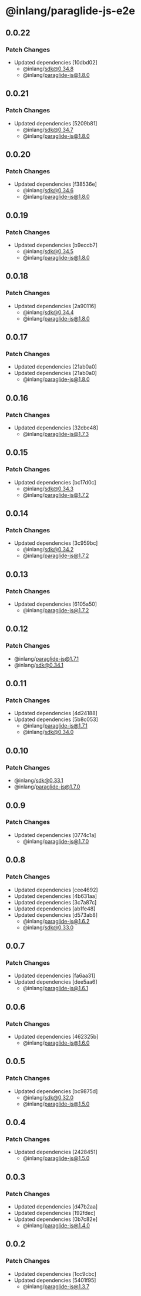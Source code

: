 # @inlang/paraglide-js-e2e

## 0.0.22

### Patch Changes

- Updated dependencies [10dbd02]
  - @inlang/sdk@0.34.8
  - @inlang/paraglide-js@1.8.0

## 0.0.21

### Patch Changes

- Updated dependencies [5209b81]
  - @inlang/sdk@0.34.7
  - @inlang/paraglide-js@1.8.0

## 0.0.20

### Patch Changes

- Updated dependencies [f38536e]
  - @inlang/sdk@0.34.6
  - @inlang/paraglide-js@1.8.0

## 0.0.19

### Patch Changes

- Updated dependencies [b9eccb7]
  - @inlang/sdk@0.34.5
  - @inlang/paraglide-js@1.8.0

## 0.0.18

### Patch Changes

- Updated dependencies [2a90116]
  - @inlang/sdk@0.34.4
  - @inlang/paraglide-js@1.8.0

## 0.0.17

### Patch Changes

- Updated dependencies [21ab0a0]
- Updated dependencies [21ab0a0]
  - @inlang/paraglide-js@1.8.0

## 0.0.16

### Patch Changes

- Updated dependencies [32cbe48]
  - @inlang/paraglide-js@1.7.3

## 0.0.15

### Patch Changes

- Updated dependencies [bc17d0c]
  - @inlang/sdk@0.34.3
  - @inlang/paraglide-js@1.7.2

## 0.0.14

### Patch Changes

- Updated dependencies [3c959bc]
  - @inlang/sdk@0.34.2
  - @inlang/paraglide-js@1.7.2

## 0.0.13

### Patch Changes

- Updated dependencies [6105a50]
  - @inlang/paraglide-js@1.7.2

## 0.0.12

### Patch Changes

- @inlang/paraglide-js@1.7.1
- @inlang/sdk@0.34.1

## 0.0.11

### Patch Changes

- Updated dependencies [4d24188]
- Updated dependencies [5b8c053]
  - @inlang/paraglide-js@1.7.1
  - @inlang/sdk@0.34.0

## 0.0.10

### Patch Changes

- @inlang/sdk@0.33.1
- @inlang/paraglide-js@1.7.0

## 0.0.9

### Patch Changes

- Updated dependencies [0774c1a]
  - @inlang/paraglide-js@1.7.0

## 0.0.8

### Patch Changes

- Updated dependencies [cee4692]
- Updated dependencies [4b631aa]
- Updated dependencies [3c7a87c]
- Updated dependencies [ab1fe48]
- Updated dependencies [d573ab8]
  - @inlang/paraglide-js@1.6.2
  - @inlang/sdk@0.33.0

## 0.0.7

### Patch Changes

- Updated dependencies [fa6aa31]
- Updated dependencies [dee5aa6]
  - @inlang/paraglide-js@1.6.1

## 0.0.6

### Patch Changes

- Updated dependencies [462325b]
  - @inlang/paraglide-js@1.6.0

## 0.0.5

### Patch Changes

- Updated dependencies [bc9875d]
  - @inlang/sdk@0.32.0
  - @inlang/paraglide-js@1.5.0

## 0.0.4

### Patch Changes

- Updated dependencies [2428451]
  - @inlang/paraglide-js@1.5.0

## 0.0.3

### Patch Changes

- Updated dependencies [d47b2aa]
- Updated dependencies [192fdec]
- Updated dependencies [0b7c82e]
  - @inlang/paraglide-js@1.4.0

## 0.0.2

### Patch Changes

- Updated dependencies [1cc9cbc]
- Updated dependencies [5401f95]
  - @inlang/paraglide-js@1.3.7
